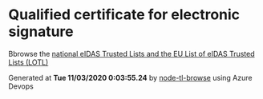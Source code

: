 # Qualified certificate for electronic signature 
 Bbrowse the [national eIDAS Trusted Lists and the EU List of eIDAS Trusted Lists (LOTL)](https://webgate.ec.europa.eu/tl-browser/#/) 
 
 
Generated at **Tue 11/03/2020  0:03:55.24** by [node-tl-browse](https://github.com/ymedlop/node-tl-browser) using Azure Devops 
